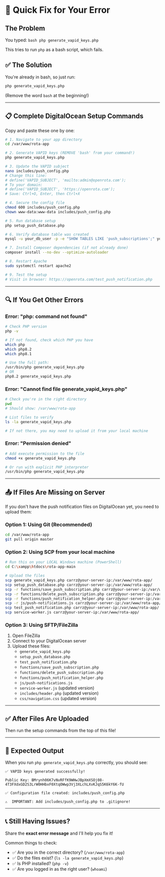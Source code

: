 # 🚨 Quick Fix for Your Error

## The Problem
You typed: `bash php generate_vapid_keys.php`

This tries to run `php` as a bash script, which fails.

## ✅ The Solution

You're already in bash, so just run:

```bash
php generate_vapid_keys.php
```

(Remove the word `bash` at the beginning!)

---

## 📋 Complete DigitalOcean Setup Commands

Copy and paste these one by one:

```bash
# 1. Navigate to your app directory
cd /var/www/rota-app

# 2. Generate VAPID keys (REMOVE 'bash' from your command!)
php generate_vapid_keys.php

# 3. Update the VAPID subject
nano includes/push_config.php
# Change this line:
# define('VAPID_SUBJECT', 'mailto:admin@openrota.com');
# To your domain:
# define('VAPID_SUBJECT', 'https://openrota.com');
# Save: Ctrl+O, Enter, then Ctrl+X

# 4. Secure the config file
chmod 600 includes/push_config.php
chown www-data:www-data includes/push_config.php

# 5. Run database setup
php setup_push_database.php

# 6. Verify database table was created
mysql -u your_db_user -p -e "SHOW TABLES LIKE 'push_subscriptions';" your_database_name

# 7. Install Composer dependencies (if not already done)
composer install --no-dev --optimize-autoloader

# 8. Restart Apache
sudo systemctl restart apache2

# 9. Test the setup
# Visit in browser: https://openrota.com/test_push_notification.php
```

---

## 🔍 If You Get Other Errors

### Error: "php: command not found"
```bash
# Check PHP version
php -v

# If not found, check which PHP you have
which php
which php8.2
which php8.1

# Use the full path:
/usr/bin/php generate_vapid_keys.php
# OR
php8.2 generate_vapid_keys.php
```

### Error: "Cannot find file generate_vapid_keys.php"
```bash
# Check you're in the right directory
pwd
# Should show: /var/www/rota-app

# List files to verify
ls -la generate_vapid_keys.php

# If not there, you may need to upload it from your local machine
```

### Error: "Permission denied"
```bash
# Add execute permission to the file
chmod +x generate_vapid_keys.php

# Or run with explicit PHP interpreter
/usr/bin/php generate_vapid_keys.php
```

---

## 📤 If Files Are Missing on Server

If you don't have the push notification files on DigitalOcean yet, you need to upload them:

### Option 1: Using Git (Recommended)
```bash
cd /var/www/rota-app
git pull origin master
```

### Option 2: Using SCP from your local machine
```bash
# Run this on your LOCAL Windows machine (PowerShell)
cd C:\xampp\htdocs\rota-app-main

# Upload the files
scp generate_vapid_keys.php carrz@your-server-ip:/var/www/rota-app/
scp setup_push_database.php carrz@your-server-ip:/var/www/rota-app/
scp -r functions/save_push_subscription.php carrz@your-server-ip:/var/www/rota-app/functions/
scp -r functions/delete_push_subscription.php carrz@your-server-ip:/var/www/rota-app/functions/
scp -r functions/push_notification_helper.php carrz@your-server-ip:/var/www/rota-app/functions/
scp -r js/push-notifications.js carrz@your-server-ip:/var/www/rota-app/js/
scp test_push_notification.php carrz@your-server-ip:/var/www/rota-app/
scp service-worker.js carrz@your-server-ip:/var/www/rota-app/
```

### Option 3: Using SFTP/FileZilla
1. Open FileZilla
2. Connect to your DigitalOcean server
3. Upload these files:
   - `generate_vapid_keys.php`
   - `setup_push_database.php`
   - `test_push_notification.php`
   - `functions/save_push_subscription.php`
   - `functions/delete_push_subscription.php`
   - `functions/push_notification_helper.php`
   - `js/push-notifications.js`
   - `service-worker.js` (updated version)
   - `includes/header.php` (updated version)
   - `css/navigation.css` (updated version)

---

## ✅ After Files Are Uploaded

Then run the setup commands from the top of this file!

---

## 🎯 Expected Output

When you run `php generate_vapid_keys.php` correctly, you should see:

```
✅ VAPID keys generated successfully!

Public Key: BMrynh06K7vNvRFfK9WHwJBpXmXSOj08-4T3FXdxGD2S3LrW0HHbxF0XtqOWwp3Vj3XLchLXvKJqS5K6kY6K-fU

✅ Configuration file created: includes/push_config.php

⚠️  IMPORTANT: Add includes/push_config.php to .gitignore!
```

---

## 📞 Still Having Issues?

Share the **exact error message** and I'll help you fix it!

Common things to check:
- ✅ Are you in the correct directory? (`/var/www/rota-app`)
- ✅ Do the files exist? (`ls -la generate_vapid_keys.php`)
- ✅ Is PHP installed? (`php -v`)
- ✅ Are you logged in as the right user? (`whoami`)
